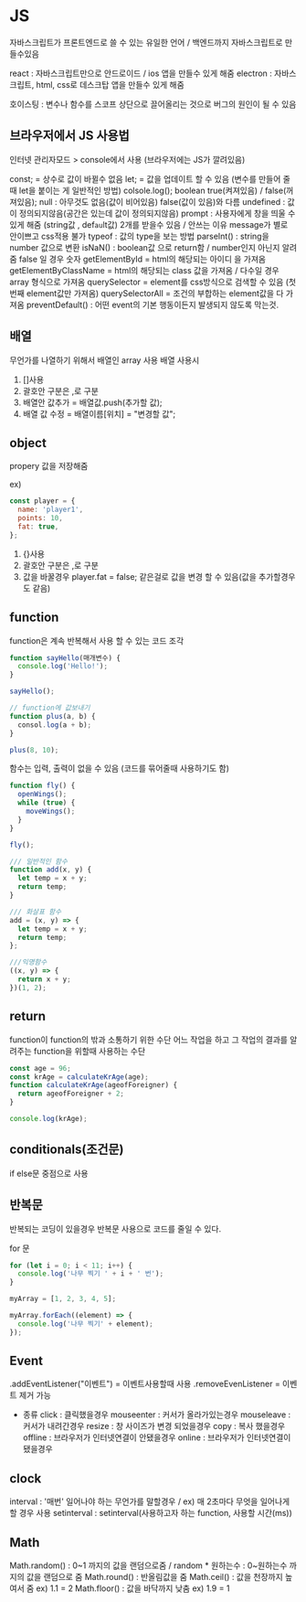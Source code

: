 # JS

자바스크립트가 프론트엔드로 쓸 수 있는 유일한 언어 / 백엔드까지 자바스크립트로 만들수있음

react : 자바스크립트만으로 안드로이드 / ios 앱을 만들수 있게 해줌
electron : 자바스크립트, html, css로 데스크탑 앱을 만들수 있게 해줌

호이스팅 : 변수나 함수를 스코프 상단으로 끌어올리는 것으로 버그의 원인이 될 수 있음

## 브라우저에서 JS 사용법

인터넷 관리자모드 > console에서 사용 (브라우저에는 JS가 깔려있음)

const; = 상수로 값이 바뀔수 없음
let; = 값을 업데이트 할 수 있음 (변수를 만들어 줄 때 let을 붙이는 게 일반적인 방법)
colsole.log();
boolean true(켜져있음) / false(꺼져있음);
null : 아무것도 없음(값이 비어있음) false(값이 있음)와 다름
undefined : 값이 정의되지않음(공간은 있는데 값이 정의되지않음)
prompt : 사용자에게 창을 띄울 수 있게 해줌 (string값 , def`au`lt값) 2개를 받을수 있음 / 안쓰는 이유 message가 별로 안이쁘고 css적용 불가
typeof : 값의 type을 보는 방법
parseInt() : string을 number 값으로 변환
isNaN() : boolean값 으로 return함 / number인지 아닌지 알려줌 false 일 경우 숫자
getElementById = html의 해당되는 아이디 을 가져옴
getElementByClassName = html의 해당되는 class 값을 가져옴 / 다수일 경우 array 형식으로 가져옴
querySelector = element를 css방식으로 검색할 수 있음 (첫번째 element값만 가져옴)
querySelectorAll = 조건의 부합하는 element값을 다 가져옴
preventDefault() : 어떤 event의 기본 행동이든지 발생되지 않도록 막는것.

## 배열

무언가를 나열하기 위해서 배열인 array 사용
배열 사용시

1. []사용
2. 괄호안 구분은 ,로 구분
3. 배열안 값추가 = 배열값.push(추가할 값);
4. 배열 값 수정 = 배열이름[위치] = "변경할 값";

## object

propery 값을 저장해줌

ex)

```js
const player = {
  name: 'player1',
  points: 10,
  fat: true,
};
```

1. {}사용
2. 괄호안 구분은 ,로 구분
3. 값을 바꿀경우 player.fat = false; 같은걸로 값을 변경 할 수 있음(값을 추가할경우도 같음)

## function

function은 계속 반복해서 사용 할 수 있는 코드 조각

```js
function sayHello(매개변수) {
  console.log('Hello!');
}

sayHello();

// function에 값보내기
function plus(a, b) {
  consol.log(a + b);
}

plus(8, 10);
```

함수는 입력, 출력이 없을 수 있음 (코드를 묶어줄때 사용하기도 함)

```js
function fly() {
  openWings();
  while (true) {
    moveWings();
  }
}

fly();
```

```js
/// 일반적인 함수
function add(x, y) {
  let temp = x + y;
  return temp;
}

/// 화살표 함수
add = (x, y) => {
  let temp = x + y;
  return temp;
};

///익명함수
((x, y) => {
  return x + y;
})(1, 2);
```

## return

function이 function의 밖과 소통하기 위한 수단
어느 작업을 하고 그 작업의 결과를 알려주는 function을 위할때 사용하는 수단

```js
const age = 96;
const krAge = calculateKrAge(age);
function calculateKrAge(ageofForeigner) {
  return ageofForeigner + 2;
}

console.log(krAge);
```

## conditionals(조건문)

if else문 중점으로 사용

## 반복문

반복되는 코딩이 있을경우 반복문 사용으로 코드를 줄일 수 있다.

for 문

```js
for (let i = 0; i < 11; i++) {
  console.log('나무 찍기 ' + i + ' 번');
}

myArray = [1, 2, 3, 4, 5];

myArray.forEach((element) => {
  console.log('나무 찍기' + element);
});
```

## Event

.addEventListener("이벤트") = 이벤트사용할때 사용
.removeEvenListener = 이벤트 제거 가능

- 종류
  click : 클릭했을경우
  mouseenter : 커서가 올라가있는경우
  mouseleave : 커서가 내려간경우
  resize : 창 사이즈가 변경 되었을경우
  copy : 복사 했을경우
  offline : 브라우저가 인터넷연결이 안됐을경우
  online : 브라우저가 인터넷연결이 됐을경우

## clock

interval : '매번' 일어나야 하는 무언가를 말할경우 / ex) 매 2초마다 무엇을 일어나게 할 경우 사용
setinterval : setinterval(사용하고자 하는 function, 사용할 시간(ms))

## Math

Math.random() : 0~1 까지의 값을 랜덤으로줌 / random \* 원하는수 : 0~원하는수 까지의 값을 랜덤으로 줌
Math.round() : 반올림값을 줌
Math.ceil() : 값을 천장까지 높여서 줌 ex) 1.1 = 2
Math.floor() : 값을 바닥까지 낮춤 ex) 1.9 = 1
